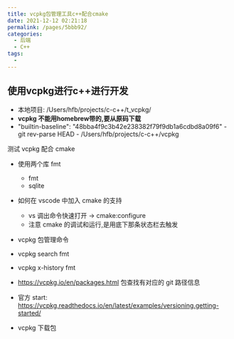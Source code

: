 ```yaml
---
title: vcpkg包管理工具c++配合cmake
date: 2021-12-12 02:21:18
permalink: /pages/5bbb92/
categories:
  - 后端
  - C++
tags:
  - 
---
```



##  使用vcpkg进行c++进行开发
  -  本地项目: /Users/hfb/projects/c-c++/t_vcpkg/
  -  **vcpkg 不能用homebrew带的,要从原码下载**
  -    "builtin-baseline": "48bba4f9c3b42e238382f79f9db1a6cdbd8a09f6"
      -  git rev-parse HEAD
      -  /Users/hfb/projects/c-c++/vcpkg


测试 vcpkg 配合 cmake

- 使用两个库 fmt

  - fmt
  - sqlite

- 如何在 vscode 中加入 cmake 的支持
  - vs 调出命令快速打开 -> cmake:configure
  -  注意 cmake 的调试和运行,是用底下那条状态栏去触发

-  vcpkg 包管理命令
  - vcpkg search fmt
  - vcpkg x-history fmt
  -  https://vcpkg.io/en/packages.html 包查找有对应的 git 路径信息
  -  官方 start: https://vcpkg.readthedocs.io/en/latest/examples/versioning.getting-started/
  -  vcpkg 下载包

